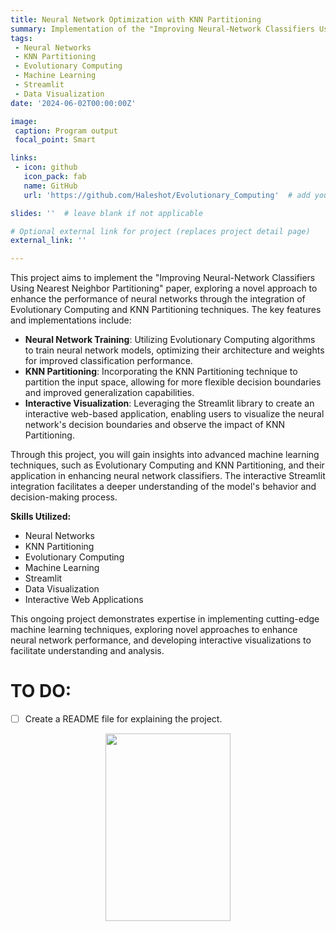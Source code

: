 ```yaml
---
title: Neural Network Optimization with KNN Partitioning
summary: Implementation of the "Improving Neural-Network Classifiers Using Nearest Neighbor Partitioning" paper, utilizing Evolutionary Computing to train a Neural Network and enhancing its performance through KNN Partitioning for flexible decision boundaries, with interactive Streamlit visualization.
tags:
 - Neural Networks
 - KNN Partitioning
 - Evolutionary Computing
 - Machine Learning
 - Streamlit
 - Data Visualization
date: '2024-06-02T00:00:00Z'

image:
 caption: Program output
 focal_point: Smart

links:
 - icon: github
   icon_pack: fab
   name: GitHub
   url: 'https://github.com/Haleshot/Evolutionary_Computing'  # add your GitHub repository URL here

slides: ''  # leave blank if not applicable

# Optional external link for project (replaces project detail page)
external_link: ''

---
```


This project aims to implement the "Improving Neural-Network Classifiers Using Nearest Neighbor Partitioning" paper, exploring a novel approach to enhance the performance of neural networks through the integration of Evolutionary Computing and KNN Partitioning techniques. The key features and implementations include:

- **Neural Network Training**: Utilizing Evolutionary Computing algorithms to train neural network models, optimizing their architecture and weights for improved classification performance.
- **KNN Partitioning**: Incorporating the KNN Partitioning technique to partition the input space, allowing for more flexible decision boundaries and improved generalization capabilities.
- **Interactive Visualization**: Leveraging the Streamlit library to create an interactive web-based application, enabling users to visualize the neural network's decision boundaries and observe the impact of KNN Partitioning.

Through this project, you will gain insights into advanced machine learning techniques, such as Evolutionary Computing and KNN Partitioning, and their application in enhancing neural network classifiers. The interactive Streamlit integration facilitates a deeper understanding of the model's behavior and decision-making process.

**Skills Utilized:**
- Neural Networks
- KNN Partitioning
- Evolutionary Computing
- Machine Learning
- Streamlit
- Data Visualization
- Interactive Web Applications

This ongoing project demonstrates expertise in implementing cutting-edge machine learning techniques, exploring novel approaches to enhance neural network performance, and developing interactive visualizations to facilitate understanding and analysis.

# TO DO:

 - [ ] Create a README file for explaining the project.


<p align="center"> <img src="https://media.tenor.com/hB9OTbewrikAAAAi/work-work-in-progress.gif" width="200" height="300" /> </p>
